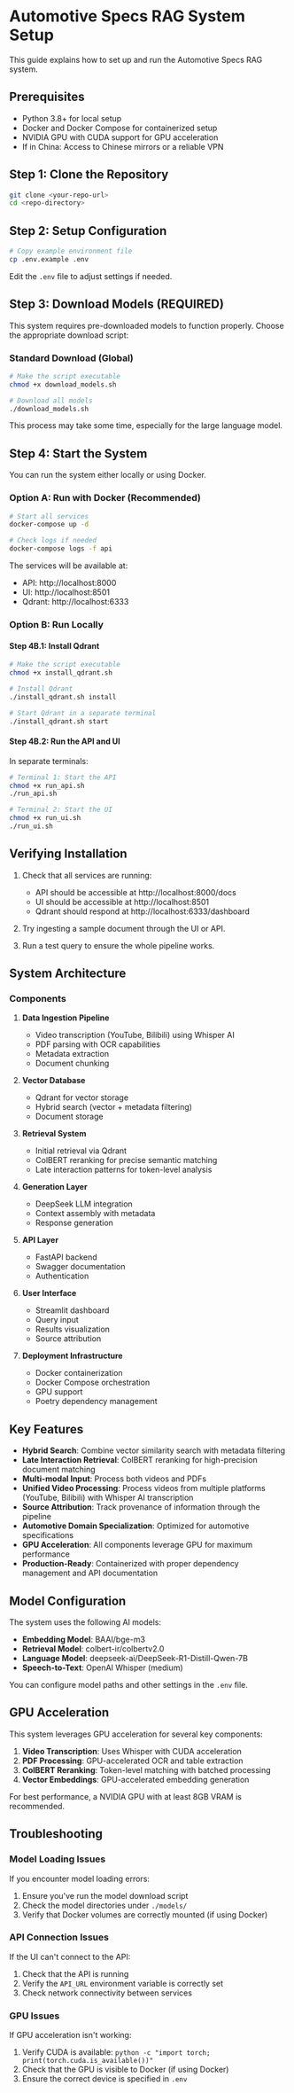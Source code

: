 # Automotive Specs RAG System Setup

This guide explains how to set up and run the Automotive Specs RAG system.

## Prerequisites

- Python 3.8+ for local setup
- Docker and Docker Compose for containerized setup
- NVIDIA GPU with CUDA support for GPU acceleration
- If in China: Access to Chinese mirrors or a reliable VPN

## Step 1: Clone the Repository

```bash
git clone <your-repo-url>
cd <repo-directory>
```

## Step 2: Setup Configuration

```bash
# Copy example environment file
cp .env.example .env
```

Edit the `.env` file to adjust settings if needed.

## Step 3: Download Models (REQUIRED)

This system requires pre-downloaded models to function properly. Choose the appropriate download script:

### Standard Download (Global)

```bash
# Make the script executable
chmod +x download_models.sh

# Download all models
./download_models.sh
```

This process may take some time, especially for the large language model.

## Step 4: Start the System

You can run the system either locally or using Docker.

### Option A: Run with Docker (Recommended)

```bash
# Start all services
docker-compose up -d

# Check logs if needed
docker-compose logs -f api
```

The services will be available at:
- API: http://localhost:8000
- UI: http://localhost:8501
- Qdrant: http://localhost:6333

### Option B: Run Locally

#### Step 4B.1: Install Qdrant

```bash
# Make the script executable
chmod +x install_qdrant.sh

# Install Qdrant
./install_qdrant.sh install

# Start Qdrant in a separate terminal
./install_qdrant.sh start
```

#### Step 4B.2: Run the API and UI

In separate terminals:

```bash
# Terminal 1: Start the API
chmod +x run_api.sh
./run_api.sh

# Terminal 2: Start the UI
chmod +x run_ui.sh
./run_ui.sh
```

## Verifying Installation

1. Check that all services are running:
   - API should be accessible at http://localhost:8000/docs
   - UI should be accessible at http://localhost:8501
   - Qdrant should respond at http://localhost:6333/dashboard

2. Try ingesting a sample document through the UI or API.

3. Run a test query to ensure the whole pipeline works.

## System Architecture

### Components

1. **Data Ingestion Pipeline**
   - Video transcription (YouTube, Bilibili) using Whisper AI
   - PDF parsing with OCR capabilities
   - Metadata extraction
   - Document chunking

2. **Vector Database**
   - Qdrant for vector storage
   - Hybrid search (vector + metadata filtering)
   - Document storage

3. **Retrieval System**
   - Initial retrieval via Qdrant
   - ColBERT reranking for precise semantic matching
   - Late interaction patterns for token-level analysis

4. **Generation Layer**
   - DeepSeek LLM integration
   - Context assembly with metadata
   - Response generation

5. **API Layer**
   - FastAPI backend
   - Swagger documentation
   - Authentication

6. **User Interface**
   - Streamlit dashboard
   - Query input
   - Results visualization
   - Source attribution

7. **Deployment Infrastructure**
   - Docker containerization
   - Docker Compose orchestration
   - GPU support
   - Poetry dependency management

## Key Features

- **Hybrid Search**: Combine vector similarity search with metadata filtering
- **Late Interaction Retrieval**: ColBERT reranking for high-precision document matching
- **Multi-modal Input**: Process both videos and PDFs
- **Unified Video Processing**: Process videos from multiple platforms (YouTube, Bilibili) with Whisper AI transcription
- **Source Attribution**: Track provenance of information through the pipeline
- **Automotive Domain Specialization**: Optimized for automotive specifications
- **GPU Acceleration**: All components leverage GPU for maximum performance
- **Production-Ready**: Containerized with proper dependency management and API documentation

## Model Configuration

The system uses the following AI models:

- **Embedding Model**: BAAI/bge-m3
- **Retrieval Model**: colbert-ir/colbertv2.0
- **Language Model**: deepseek-ai/DeepSeek-R1-Distill-Qwen-7B
- **Speech-to-Text**: OpenAI Whisper (medium)

You can configure model paths and other settings in the `.env` file.

## GPU Acceleration

This system leverages GPU acceleration for several key components:

1. **Video Transcription**: Uses Whisper with CUDA acceleration
2. **PDF Processing**: GPU-accelerated OCR and table extraction
3. **ColBERT Reranking**: Token-level matching with batched processing
4. **Vector Embeddings**: GPU-accelerated embedding generation

For best performance, a NVIDIA GPU with at least 8GB VRAM is recommended.

## Troubleshooting

### Model Loading Issues

If you encounter model loading errors:

1. Ensure you've run the model download script
2. Check the model directories under `./models/`
3. Verify that Docker volumes are correctly mounted (if using Docker)

### API Connection Issues

If the UI can't connect to the API:

1. Check that the API is running
2. Verify the `API_URL` environment variable is correctly set
3. Check network connectivity between services

### GPU Issues

If GPU acceleration isn't working:

1. Verify CUDA is available: `python -c "import torch; print(torch.cuda.is_available())"`
2. Check that the GPU is visible to Docker (if using Docker)
3. Ensure the correct device is specified in `.env`